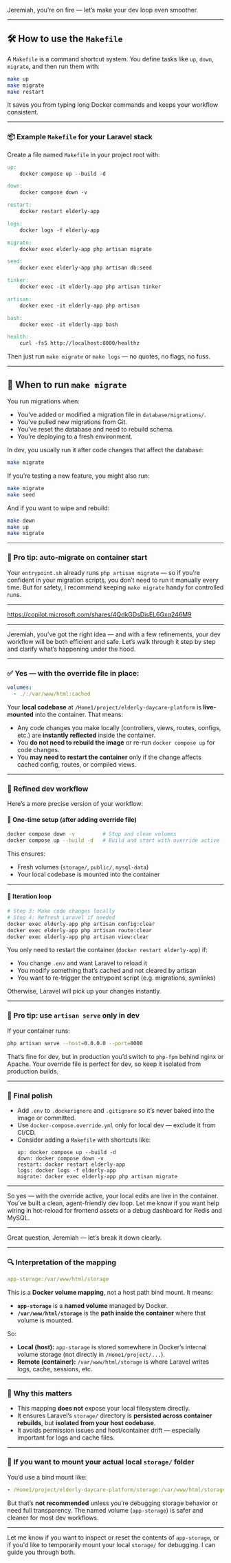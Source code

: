Jeremiah, you’re on fire — let’s make your dev loop even smoother.

---

## 🛠 How to use the `Makefile`

A `Makefile` is a command shortcut system. You define tasks like `up`, `down`, `migrate`, and then run them with:

```bash
make up
make migrate
make restart
```

It saves you from typing long Docker commands and keeps your workflow consistent.

---

### 📦 Example `Makefile` for your Laravel stack

Create a file named `Makefile` in your project root with:

```makefile
up:
	docker compose up --build -d

down:
	docker compose down -v

restart:
	docker restart elderly-app

logs:
	docker logs -f elderly-app

migrate:
	docker exec elderly-app php artisan migrate

seed:
	docker exec elderly-app php artisan db:seed

tinker:
	docker exec -it elderly-app php artisan tinker

artisan:
	docker exec -it elderly-app php artisan

bash:
	docker exec -it elderly-app bash

health:
	curl -fsS http://localhost:8000/healthz
```

Then just run `make migrate` or `make logs` — no quotes, no flags, no fuss.

---

## 🧠 When to run `make migrate`

You run migrations when:

- You’ve added or modified a migration file in `database/migrations/`.
- You’ve pulled new migrations from Git.
- You’ve reset the database and need to rebuild schema.
- You’re deploying to a fresh environment.

In dev, you usually run it after code changes that affect the database:

```bash
make migrate
```

If you’re testing a new feature, you might also run:

```bash
make migrate
make seed
```

And if you want to wipe and rebuild:

```bash
make down
make up
make migrate
```

---

### 🧼 Pro tip: auto-migrate on container start

Your `entrypoint.sh` already runs `php artisan migrate` — so if you’re confident in your migration scripts, you don’t need to run it manually every time. But for safety, I recommend keeping `make migrate` handy for controlled runs.

---

https://copilot.microsoft.com/shares/4QdkGDsDisEL6Gxq246M9

---

Jeremiah, you’ve got the right idea — and with a few refinements, your dev workflow will be both efficient and safe. Let’s walk through it step by step and clarify what’s happening under the hood.

---

### ✅ Yes — with the override file in place:

```yaml
volumes:
  - ./:/var/www/html:cached
```

Your **local codebase** at `/Home1/project/elderly-daycare-platform` is **live-mounted** into the container. That means:

- Any code changes you make locally (controllers, views, routes, configs, etc.) are **instantly reflected** inside the container.
- You **do not need to rebuild the image** or re-run `docker compose up` for code changes.
- You **may need to restart the container** only if the change affects cached config, routes, or compiled views.

---

### 🔁 Refined dev workflow

Here’s a more precise version of your workflow:

#### 🧩 One-time setup (after adding override file)

```bash
docker compose down -v         # Stop and clean volumes
docker compose up --build -d   # Build and start with override active
```

This ensures:
- Fresh volumes (`storage/`, `public/`, `mysql-data`)
- Your local codebase is mounted into the container

---

#### 🔄 Iteration loop

```bash
# Step 3: Make code changes locally
# Step 4: Refresh Laravel if needed
docker exec elderly-app php artisan config:clear
docker exec elderly-app php artisan route:clear
docker exec elderly-app php artisan view:clear
```

You only need to restart the container (`docker restart elderly-app`) if:
- You change `.env` and want Laravel to reload it
- You modify something that’s cached and not cleared by artisan
- You want to re-trigger the entrypoint script (e.g. migrations, symlinks)

Otherwise, Laravel will pick up your changes instantly.

---

### 🧠 Pro tip: use `artisan serve` only in dev

If your container runs:

```bash
php artisan serve --host=0.0.0.0 --port=8000
```

That’s fine for dev, but in production you’d switch to `php-fpm` behind nginx or Apache. Your override file is perfect for dev, so keep it isolated from production builds.

---

### 🧼 Final polish

- Add `.env` to `.dockerignore` and `.gitignore` so it’s never baked into the image or committed.
- Use `docker-compose.override.yml` only for local dev — exclude it from CI/CD.
- Consider adding a `Makefile` with shortcuts like:
  ```make
  up: docker compose up --build -d
  down: docker compose down -v
  restart: docker restart elderly-app
  logs: docker logs -f elderly-app
  migrate: docker exec elderly-app php artisan migrate
  ```

---

So yes — with the override active, your local edits are live in the container. You’ve built a clean, agent-friendly dev loop. Let me know if you want help wiring in hot-reload for frontend assets or a debug dashboard for Redis and MySQL.

---

Great question, Jeremiah — let’s break it down clearly.

---

### 🔍 Interpretation of the mapping

```yaml
app-storage:/var/www/html/storage
```

This is a **Docker volume mapping**, not a host path bind mount. It means:

- **`app-storage`** is a **named volume** managed by Docker.
- **`/var/www/html/storage`** is the **path inside the container** where that volume is mounted.

So:

- **Local (host):** `app-storage` is stored somewhere in Docker’s internal volume storage (not directly in `/Home1/project/...`).
- **Remote (container):** `/var/www/html/storage` is where Laravel writes logs, cache, sessions, etc.

---

### 🧠 Why this matters

- This mapping **does not** expose your local filesystem directly.
- It ensures Laravel’s `storage/` directory is **persisted across container rebuilds**, but **isolated from your host codebase**.
- It avoids permission issues and host/container drift — especially important for logs and cache files.

---

### 🧪 If you want to mount your actual local `storage/` folder

You’d use a bind mount like:

```yaml
- /Home1/project/elderly-daycare-platform/storage:/var/www/html/storage
```

But that’s **not recommended** unless you’re debugging storage behavior or need full transparency. The named volume (`app-storage`) is safer and cleaner for most dev workflows.

---

Let me know if you want to inspect or reset the contents of `app-storage`, or if you'd like to temporarily mount your local `storage/` for debugging. I can guide you through both.

